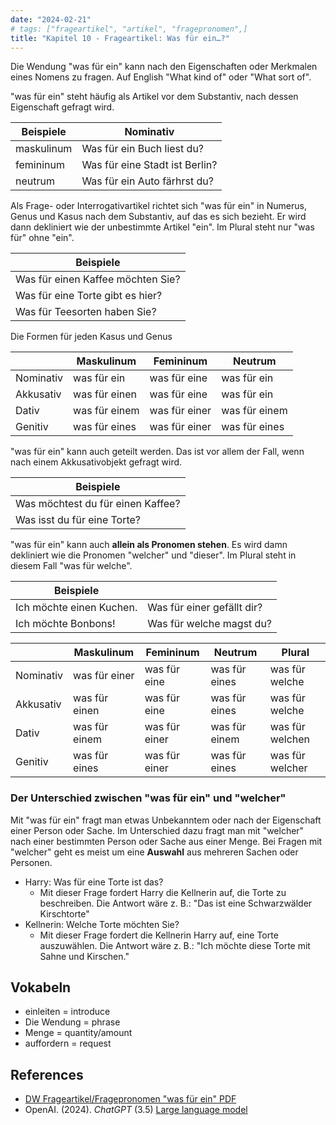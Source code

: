 ```yaml
---
date: "2024-02-21"
# tags: ["frageartikel", "artikel", "fragepronomen",] 
title: "Kapitel 10 - Frageartikel: Was für ein…?"
---
```



Die Wendung "was für ein" kann nach den Eigenschaften oder Merkmalen eines Nomens zu fragen. Auf English "What kind of" oder "What sort of". 

"was für ein" steht häufig als Artikel vor dem Substantiv, nach dessen Eigenschaft gefragt wird.

| Beispiele  | Nominativ                      |
| ---------- | ------------------------------ |
| maskulinum | Was für ein Buch liest du?     |
| femininum  | Was für eine Stadt ist Berlin? |
| neutrum    | Was für ein Auto färhrst du?   |

Als Frage- oder Interrogativartikel richtet sich "was für ein" in Numerus, Genus und Kasus nach dem Substantiv, auf das es sich bezieht. Er wird dann dekliniert wie der unbestimmte Artikel "ein". Im Plural steht nur "was für" ohne "ein". 

| Beispiele                         |
| --------------------------------- |
| Was für einen Kaffee möchten Sie? |
| Was für eine Torte gibt es hier?  |
| Was für Teesorten haben Sie?      |

Die Formen für jeden Kasus und Genus 

|           | Maskulinum    | Femininum     | Neutrum       |
| --------- | ------------- | ------------- | ------------- |
| Nominativ | was für ein   | was für eine  | was für ein   |
| Akkusativ | was für einen | was für eine  | was für ein   |
| Dativ     | was für einem | was für einer | was für einem |
| Genitiv   | was für eines | was für einer | was für eines |

"was für ein" kann auch geteilt werden. Das ist vor allem der Fall, wenn nach einem Akkusativobjekt gefragt wird. 

| Beispiele                         |
| --------------------------------- |
| Was möchtest du für einen Kaffee? |
| Was isst du für eine Torte?       |

"was für ein" kann auch **allein als Pronomen stehen**. Es wird damn dekliniert wie die Pronomen "welcher" und "dieser". Im Plural steht in diesem Fall "was für welche". 

| Beispiele                |                            |
| ------------------------ | -------------------------- |
| Ich möchte einen Kuchen. | Was für einer gefällt dir? |
| Ich möchte Bonbons!      | Was für welche magst du?   |

|           | Maskulinum    | Femininum     | Neutrum       | Plural          |
| --------- | ------------- | ------------- | ------------- | --------------- |
| Nominativ | was für einer | was für eine  | was für eines | was für welche  |
| Akkusativ | was für einen | was für eine  | was für eines | was für welche  |
| Dativ     | was für einem | was für einer | was für einem | was für welchen |
| Genitiv   | was für eines | was für einer | was für eines | was für welcher |

### Der Unterschied zwischen "was für ein" und "welcher"

Mit "was für ein" fragt man etwas Unbekanntem oder nach der Eigenschaft einer Person oder Sache. Im Unterschied dazu fragt man mit "welcher" nach einer bestimmten Person oder Sache aus einer Menge. Bei Fragen mit "welcher" geht es meist um eine **Auswahl** aus mehreren Sachen oder Personen. 

- Harry: Was für eine Torte ist das?
    - Mit dieser Frage fordert Harry die Kellnerin auf, die Torte zu beschreiben. Die Antwort wäre z. B.: "Das ist eine Schwarzwälder Kirschtorte"
- Kellnerin: Welche Torte möchten Sie?
    - Mit dieser Frage fordert die Kellnerin Harry auf, eine Torte auszuwählen. Die Antwort wäre z. B.: "Ich möchte diese Torte mit Sahne und Kirschen."

## Vokabeln

- einleiten = introduce
- Die Wendung = phrase
- Menge = quantity/amount
- auffordern = request

## References

- [DW Frageartikel/Fragepronomen "was für ein" PDF](https://m.dw.com/downloads/36171182/frageartikel-fragepronomen-was-fr-ein.pdf)
- OpenAI. (2024). *ChatGPT* (3.5) [Large language model](https://chat.openai.com)